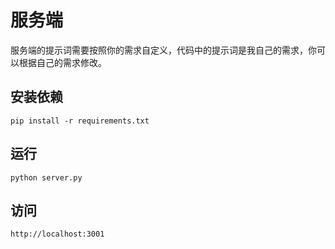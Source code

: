 # 服务端

服务端的提示词需要按照你的需求自定义，代码中的提示词是我自己的需求，你可以根据自己的需求修改。

## 安装依赖

`pip install -r requirements.txt`

## 运行

`python server.py`

## 访问

`http://localhost:3001`